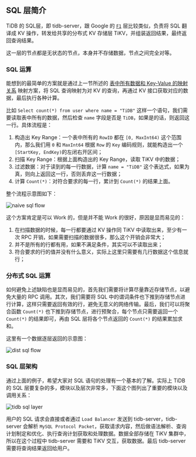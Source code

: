 ## SQL 层简介

TiDB 的 SQL层，即 tidb-server，跟 Google 的 [`F1`](https://dbdb.io/db/google-f1) 层比较类似，负责将 SQL 翻译成 KV 操作，转发给共享的分布式 KV 存储层 TiKV，并组装返回结果，最终返回查询结果。

这一层的节点都是无状态的节点，本身并不存储数据，节点之间完全对等。

### SQL 运算

能想到的最简单的方案就是通过上一节所述的 [表中所有数据和 Key-Value 的映射关系](/session1/chapter3/tidb-kv-to-relation.md) 映射方案，将 SQL 查询映射为对 KV 的查询，再通过 KV 接口获取对应的数据，最后执行各种计算。

比如 `Select count(*) from user where name = "TiDB"` 这样一个语句，我们需要读取表中所有的数据，然后检查 `name` 字段是否是 `TiDB`，如果是的话，则返回这一行。具体流程是：

1. 构造出 Key Range：一个表中所有的 `RowID` 都在 `[0, MaxInt64)` 这个范围内，那么我们用 `0` 和 `MaxInt64` 根据 `Row` 的 `Key` 编码规则，就能构造出一个 `[StartKey, EndKey)`的左闭右开区间；
2. 扫描 Key Range：根据上面构造出的 Key Range，读取 TiKV 中的数据；
3. 过滤数据：对于读到的每一行数据，计算 `name = "TiDB"` 这个表达式，如果为真，则向上返回这一行，否则丢弃这一行数据；
4. 计算 `Count(*)`：对符合要求的每一行，累计到 `Count(*)` 的结果上面。

整个流程示意图如下：

![naive sql flow](http://img.mp.sohu.com/upload/20170524/cbd683354f5a4a03b1ff70e1cee4a520_th.png)

这个方案肯定是可以 Work 的，但是并不能 Work 的很好，原因是显而易见的：

1. 在扫描数据的时候，每一行都要通过 KV 操作同 TiKV 中读取出来，至少有一次 RPC 开销，如果需要扫描的数据很多，那么这个开销会非常大；
2. 并不是所有的行都有用，如果不满足条件，其实可以不读取出来；
3. 符合要求的行的值并没有什么意义，实际上这里只需要有几行数据这个信息就行；

### 分布式 SQL 运算

如何避免上述缺陷也是显而易见的，首先我们需要将计算尽量靠近存储节点，以避免大量的 RPC 调用。其次，我们需要将 SQL 中的谓词条件也下推到存储节点进行计算，这样只需要返回有效的行，避免无意义的网络传输。最后，我们可以将聚合函数 `Count(*)` 也下推到存储节点，进行预聚合，每个节点只需要返回一个 `Count(*)` 的结果即可，再由 SQL 层将各个节点返回的 `Count(*)` 的结果累加求和。

这里有一个数据逐层返回的示意图：

![dist sql flow](http://img.mp.sohu.com/upload/20170524/8cbf1c1e550c46688093afcfce6bbdb6_th.png)

### SQL 层架构

通过上面的例子，希望大家对 SQL 语句的处理有一个基本的了解。实际上 TiDB 的 SQL 层要复杂的多，模块以及层次非常多，下面这个图列出了重要的模块以及调用关系：

![tidb sql layer](http://img.mp.sohu.com/upload/20170524/2bc80d3743ad4d029f8a8e6be5a70ec6_th.png)

用户的 SQL 请求会直接或者通过 `Load Balancer` 发送到 tidb-server，tidb-server 会解析 `MySQL Protocol Packet`，获取请求内容，然后做语法解析、查询计划制定和优化、执行查询计划获取和处理数据。数据全部存储在 TiKV 集群中，所以在这个过程中 tidb-server 需要和 TiKV 交互，获取数据。最后 tidb-server 需要将查询结果返回给用户。
